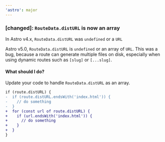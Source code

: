 ```yaml
---
'astro': major
---
```


### [changed]: `RouteData.distURL` is now an array
In Astro v4.x, `RouteData.distURL` was `undefined` or a `URL`

Astro v5.0, `RouteData.distURL` is `undefined` or an array of `URL`. This was a bug, because a route can generate multiple files on disk, especially when using dynamic routes such as `[slug]` or `[...slug]`.

#### What should I do?
Update your code to handle `RouteData.distURL` as an array.

```diff
if (route.distURL) {
-  if (route.distURL.endsWith('index.html')) {
-    // do something
-  }
+  for (const url of route.distURL) {
+    if (url.endsWith('index.html')) {
+      // do something
+    }
+  }
}
```
